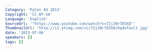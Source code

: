 ```yaml
---
Category: 'PyCon AU 2013'
Copyright: 'CC-BY-SA'
Language: 'English'
SourceUrl: '"https://www.youtube.com/watch?v=72jJNr7E5X8"'
ThumbnailUrl: 'http://i1.ytimg.com/vi/72jJNr7E5X8/hqdefault.jpg'
date: '2013-07-06'
speakers: []
tags: []
---
```


